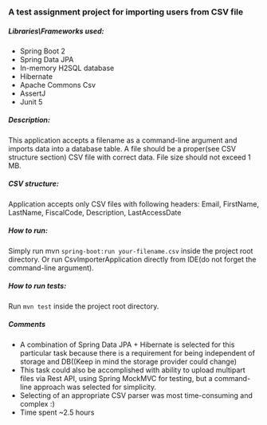 ### A test assignment project for importing users from CSV file

##### Libraries\Frameworks used: 
* Spring Boot 2
* Spring Data JPA
* In-memory H2SQL database
* Hibernate
* Apache Commons Csv
* AssertJ
* Junit 5
 
##### Description:
This application accepts a filename as a command-line argument and imports data into a database table. A file should be a proper(see CSV structure section) CSV file with correct data. File size should not exceed 1 MB.
 
##### CSV structure:
Application accepts only CSV files with following headers: Email, FirstName, LastName, FiscalCode, Description, LastAccessDate

##### How to run: 
Simply run mvn `spring-boot:run your-filename.csv` inside the project root directory. Or run CsvImporterApplication directly from IDE(do not forget the command-line argument).

##### How to run tests: 
Run `mvn test` inside the project root directory.
 
##### Comments
* A combination of Spring Data JPA + Hibernate is selected for this particular task because there is a requirement for being independent of storage and DB((Keep in mind the storage provider could change)
* This task could also be accomplished with ability to upload multipart files via Rest API, using Spring MockMVC for testing, but a command-line approach was selected for simplicity.
* Selecting of an appropriate CSV parser was most time-consuming and complex :) 
* Time spent ~2.5 hours  
